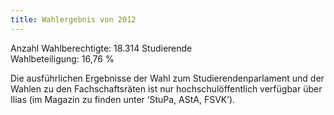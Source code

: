 ```yaml
---
title: Wahlergebnis von 2012
---
```


Anzahl Wahlberechtigte: 18.314 Studierende  
Wahlbeteiligung: 16,76 %

Die ausführlichen Ergebnisse der Wahl zum Studierendenparlament und der Wahlen zu den Fachschaftsräten ist nur hochschulöffentlich verfügbar über Ilias (im Magazin zu finden unter ‘StuPa, AStA, FSVK’).
